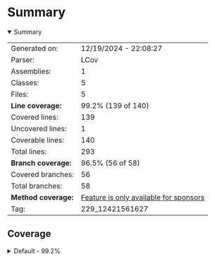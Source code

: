 # Summary
<details open><summary>Summary</summary>

|||
|:---|:---|
| Generated on: | 12/19/2024 - 22:08:27 |
| Parser: | LCov |
| Assemblies: | 1 |
| Classes: | 5 |
| Files: | 5 |
| **Line coverage:** | 99.2% (139 of 140) |
| Covered lines: | 139 |
| Uncovered lines: | 1 |
| Coverable lines: | 140 |
| Total lines: | 293 |
| **Branch coverage:** | 96.5% (56 of 58) |
| Covered branches: | 56 |
| Total branches: | 58 |
| **Method coverage:** | [Feature is only available for sponsors](https://reportgenerator.io/pro) |
| Tag: | 229_12421561627 |

</details>

## Coverage
<details><summary>Default - 99.2%</summary>

|**Name**|**Line**|**Branch**|
|:---|---:|---:|
|**Default**|**99.2%**|**96.5%**|
|/home/runner/work/SharpMathLib/SharpMathLib/SharpFractions/BigIntExtra.cs|100%|100%|
|/home/runner/work/SharpMathLib/SharpMathLib/SharpFractions/Comparison.cs|95%|80%|
|/home/runner/work/SharpMathLib/SharpMathLib/SharpFractions/Fraction.cs|100%|100%|
|/home/runner/work/SharpMathLib/SharpMathLib/SharpFractions/Operators.cs|100%|100%|
|/home/runner/work/SharpMathLib/SharpMathLib/SharpFractions/StringRepresenta<br/>tion.cs|100%|100%|

</details>
